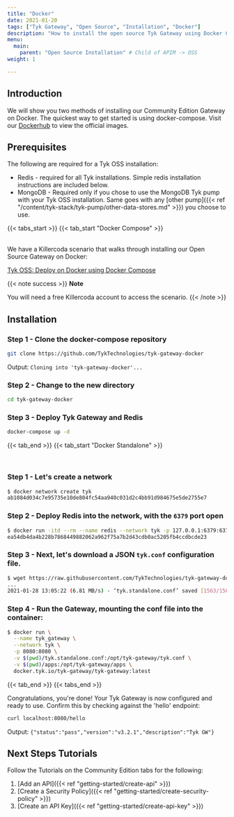 ```yaml
---
title: "Docker"
date: 2021-01-20
tags: ["Tyk Gateway", "Open Source", "Installation", "Docker"]
description: "How to install the open source Tyk Gateway using Docker Compose or as Docker Standalone"
menu:
  main:
    parent: "Open Source Installation" # Child of APIM -> OSS
weight: 1

---
```


## Introduction

We will show you two methods of installing our Community Edition Gateway on Docker.
The quickest way to get started is using docker-compose. Visit our [Dockerhub](https://hub.docker.com/u/tykio/) to view the official images.

## Prerequisites

The following are required for a Tyk OSS installation:
 - Redis   - required for all Tyk installations.
             Simple redis installation instructions are included below.
 - MongoDB - Required only if you chose to use the MongoDB Tyk pump with your Tyk OSS installation. Same goes with any [other pump]({{< ref "/content/tyk-stack/tyk-pump/other-data-stores.md" >}}) you choose to use.
             
{{< tabs_start >}}
{{< tab_start "Docker Compose" >}}


<br>
We have a Killercoda scenario that walks through installing our Open Source Gateway on Docker:

[Tyk OSS: Deploy on Docker using Docker Compose](https://killercoda.com/tyk-tutorials/scenario/Tyk-install-OSS-docker-compose)

{{< note success >}}
**Note**  

You will need a free Killercoda account to access the scenario.
{{< /note >}}

## Installation 

### Step 1 - Clone the docker-compose repository

```bash
git clone https://github.com/TykTechnologies/tyk-gateway-docker
```

Output:
`Cloning into 'tyk-gateway-docker'...`

### Step 2 - Change to the new directory

```bash
cd tyk-gateway-docker
```

### Step 3 - Deploy Tyk Gateway and Redis

```bash
docker-compose up -d
```
{{< tab_end >}}
{{< tab_start "Docker Standalone" >}}

<br>

### Step 1 - Let's create a network

```.bash
$ docker network create tyk
ab1084d034c7e95735e10de804fc54aa940c031d2c4bb91d984675e5de2755e7
```

### Step 2 - Deploy Redis into the network, with the `6379` port open

```.bash
$ docker run -itd --rm --name redis --network tyk -p 127.0.0.1:6379:6379 redis:4.0-alpine
ea54db4da4b228b7868449882062a962f75a7b2d43cdb0ac5205fb4ccdbcde23
```

### Step 3 - Next, let's download a JSON `tyk.conf` configuration file. 

```.bash
$ wget https://raw.githubusercontent.com/TykTechnologies/tyk-gateway-docker/master/tyk.standalone.conf
...
2021-01-28 13:05:22 (6.81 MB/s) - ‘tyk.standalone.conf’ saved [1563/1563]
```

### Step 4 - Run the Gateway, mounting the conf file into the container:

```.bash
$ docker run \
  --name tyk_gateway \
  --network tyk \
  -p 8080:8080 \
  -v $(pwd)/tyk.standalone.conf:/opt/tyk-gateway/tyk.conf \
  -v $(pwd)/apps:/opt/tyk-gateway/apps \
  docker.tyk.io/tyk-gateway/tyk-gateway:latest
```
{{< tab_end >}}
{{< tabs_end >}}

Congratulations, you're done! Your Tyk Gateway is now configured and ready to use.
Confirm this by checking against the 'hello' endpoint:

```bash
curl localhost:8080/hello
```

Output:
`{"status":"pass","version":"v3.2.1","description":"Tyk GW"}`

## Next Steps Tutorials

Follow the Tutorials on the Community Edition tabs for the following:

1. [Add an API]({{< ref "getting-started/create-api" >}})
2. [Create a Security Policy]({{< ref "getting-started/create-security-policy" >}})
3. [Create an API Key]({{< ref "getting-started/create-api-key" >}})